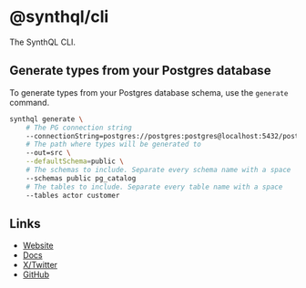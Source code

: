 # @synthql/cli

The SynthQL CLI.

## Generate types from your Postgres database

To generate types from your Postgres database schema, use the `generate` command.

```sh
synthql generate \
    # The PG connection string
    --connectionString=postgres://postgres:postgres@localhost:5432/postgres \
    # The path where types will be generated to
    --out=src \
    --defaultSchema=public \
    # The schemas to include. Separate every schema name with a space
    --schemas public pg_catalog
    # The tables to include. Separate every table name with a space
    --tables actor customer
```

## Links

-   [Website](https://synthql.dev)
-   [Docs](https://synthql.dev/docs/getting-started)
-   [X/Twitter](https://twitter.com/fernandohur)
-   [GitHub](https://github.com/synthql/SynthQL)
